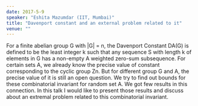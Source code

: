 ```yaml
---
date: 2017-5-9
speaker: "Eshita Mazumdar (IIT, Mumbai)"
title: "Davenport constant and an external problem related to it"
venue: ""
---
```

For a finite abelian group G with |G| = n, the Davenport
Constant DA(G) is defined to be the least integer k such that any sequence
S with length k of elements in G has a non-empty A weighted zero-sum
subsequence. For certain sets A, we already know the precise value of
constant corresponding to the cyclic group Zn. But for different group G
and A, the precise value of it is still an open question. We try to find
out bounds for these combinatorial invariant for random set A. We got few
results in this connection. In this talk I would like to present those
results and discuss about an extremal problem related to this
combinatorial invariant.

